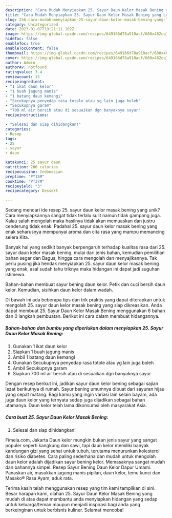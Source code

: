 ```yaml
---
description: "Cara Mudah Menyiapkan 25. Sayur Daun Kelor Masak Bening yang Lezat"
title: "Cara Mudah Menyiapkan 25. Sayur Daun Kelor Masak Bening yang Lezat"
slug: 256-cara-mudah-menyiapkan-25-sayur-daun-kelor-masak-bening-yang-lezat
category: Uncategorized
date: 2023-01-07T19:21:11.102Z
image: https://img-global.cpcdn.com/recipes/649166d78a910acf/680x482cq70/25-sayur-daun-kelor-masak-bening-foto-resep-utama.jpg
hideToc: false
enableToc: true
enableTocContent: false
thumbnail: https://img-global.cpcdn.com/recipes/649166d78a910acf/680x482cq70/25-sayur-daun-kelor-masak-bening-foto-resep-utama.jpg
cover: https://img-global.cpcdn.com/recipes/649166d78a910acf/680x482cq70/25-sayur-daun-kelor-masak-bening-foto-resep-utama.jpg
author: Admin
authorAv: notfound
ratingvalue: 3.4
reviewcount: 15
recipeingredient:
- "1 ikat daun kelor"
- "1 buah jagung manis"
- "1 batang daun kemangi"
- "Secukupnya penyedap rasa totole atau yg lain juga boleh"
- "Secukupnya garam"
- "700 ml air bersih atau di sesuaikan dgn banyaknya sayur"
recipeinstructions:

- "Selesai dan siap dihidangkan!"
categories:
- Resep
tags:
- 25
- sayur
- daun

katakunci: 25 sayur daun 
nutrition: 206 calories
recipecuisine: Indonesian
preptime: "PT15M"
cooktime: "PT37M"
recipeyield: "3"
recipecategory: Dessert

---
```





Sedang mencari ide resep 25. sayur daun kelor masak bening yang unik? Cara menyiapkannya sangat tidak terlalu sulit namun tidak gampang juga. Kalau salah mengolah maka hasilnya tidak akan memuaskan dan justru cenderung tidak enak. Padahal 25. sayur daun kelor masak bening yang enak seharusnya mempunyai aroma dan cita rasa yang mampu memancing selera Kita.





Banyak hal yang sedikit banyak berpengaruh terhadap kualitas rasa dari 25. sayur daun kelor masak bening, mulai dari jenis bahan, kemudian pemilihan bahan segar dan Bagus, hingga cara mengolah dan menyajikannya. Tak perlu pusing jika hendak menyiapkan 25. sayur daun kelor masak bening yang enak,      asal sudah tahu triknya maka hidangan ini dapat jadi suguhan istimewa.














Bahan-bahan membuat sayur bening daun kelor. Petik dan cuci bersih daun kelor. Kemudian, sisihkan daun kelor dalam wadah.






Di bawah ini ada beberapa tips dan trik praktis yang dapat diterapkan untuk mengolah 25. sayur daun kelor masak bening yang siap dikreasikan. Anda dapat membuat 25. Sayur Daun Kelor Masak Bening menggunakan 6 bahan dan 0 langkah pembuatan. Berikut ini cara dalam membuat hidangannya.

<!--inarticleads1-->

##### Bahan-bahan dan bumbu yang diperlukan dalam menyiapkan 25. Sayur Daun Kelor Masak Bening:

1. Gunakan 1 ikat daun kelor
1. Siapkan 1 buah jagung manis
1. Ambil 1 batang daun kemangi
1. Gunakan Secukupnya penyedap rasa totole atau yg lain juga boleh
1. Ambil Secukupnya garam
1. Siapkan 700 ml air bersih atau di sesuaikan dgn banyaknya sayur


Dengan resep berikut ini, jadikan sayur daun kelor bening sebagai sajian lezat berikutnya di rumah. Sayur bening umumnya dibuat dari sayuran hijau yang cepat matang. Bagi kamu yang ingin variasi lain selain bayam, ada juga daun kelor yang ternyata sedap juga dijadikan sebagai bahan utamanya. Daun kelor telah lama dikonsumsi oleh masyarakat Asia. 

<!--inarticleads2-->

##### Cara buat 25. Sayur Daun Kelor Masak Bening:


1. Selesai dan siap dihidangkan!

Fimela.com, Jakarta Daun kelor mungkin bukan jenis sayur yang sangat populer seperti kangkung dan sawi, tapi daun kelor memiliki banyak kandungan gizi yang sehat untuk tubuh, terutama menurunkan kolesterol dan risiko diabetes. Cara paling sederhana dan mudah untuk mengolah daun kelor adalah dijadikan sayur bening kelor. Memasaknya sangat mudah dan bahannya simpel. Resep Sayur Bening Daun Kelor Dapur Umami. Panaskan air, masukkan jagung manis pipilan, daun kelor, temu kunci dan Masako® Rasa Ayam, aduk rata. 

Terima kasih telah menggunakan resep yang tim kami tampilkan di sini. Besar harapan kami, olahan 25. Sayur Daun Kelor Masak Bening yang mudah di atas dapat membantu anda menyiapkan hidangan yang sedap untuk keluarga/teman maupun menjadi inspirasi bagi anda yang berkeinginan untuk berbisnis kuliner. Selamat mencoba!
